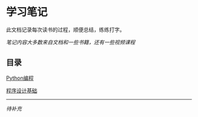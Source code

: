 # 学习笔记

此文档记录每次读书的过程，顺便总结，练练打字。

*笔记内容大多数来自文档和一些书籍，还有一些视频课程*

## 目录



[Python编程](https://github.com/xth0331/Notes/tree/master/Notes/%E7%AC%94%E8%AE%B0/Python%E7%BC%96%E7%A8%8B/%E7%B3%BB%E7%BB%9F%E7%BC%96%E7%A8%8B/%E7%B3%BB%E7%BB%9F%E5%B7%A5%E5%85%B7)



[程序设计基础](https://github.com/xth0331/Notes/tree/master/Notes/%E7%AC%94%E8%AE%B0/%E7%A8%8B%E5%BA%8F%E8%AE%BE%E8%AE%A1)

------------------



*待补充*